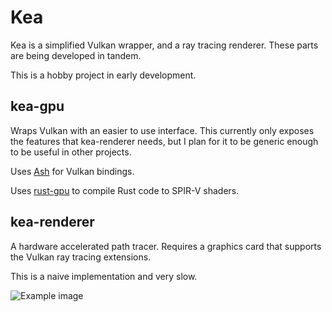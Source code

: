 # Kea

Kea is a simplified Vulkan wrapper, and a ray tracing renderer. These parts are
being developed in tandem.

This is a hobby project in early development.

## kea-gpu

Wraps Vulkan with an easier to use interface. This currently only exposes the
features that kea-renderer needs, but I plan for it to be generic enough to be
useful in other projects.

Uses [Ash](https://github.com/ash-rs/ash) for Vulkan bindings.

Uses [rust-gpu](https://github.com/EmbarkStudios/rust-gpu) to compile Rust code
to SPIR-V shaders.

## kea-renderer

A hardware accelerated path tracer. Requires a graphics card that supports the
Vulkan ray tracing extensions.

This is a naive implementation and very slow.

![Example image](example.avif)
